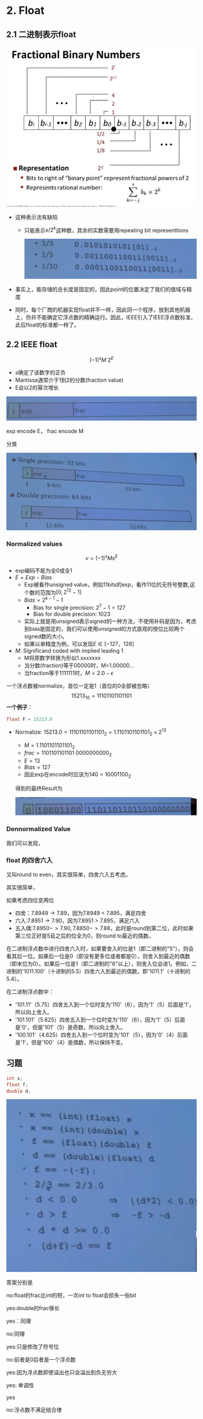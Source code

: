 # 2. Float

## 2.1 二进制表示float

![image-20231230104459918](./assets/image-20231230104459918.png)

* 这种表示法有缺陷

  * 只能表示$x/2^k$这种数，其余的实数需要用repeating bit representtions

    ![image-20231230105758322](./assets/image-20231230105758322.png)

* 事实上，能存储的总长度是固定的，因此point的位置决定了我们的值域与精度

* 同时，每个厂商的机器实现float并不一样，因此同一个程序，放到其他机器上，你并不能确定它浮点数的精确运行。因此，IEEE引入了IEEE浮点数标准，此后float的标准都一样了。







## 2.2 IEEE float

$$
(-1)^s M \ 2^E
$$

* $s$确定了该数字的正负
* Mantissa通常介于1到2的分数(fraction value)
* E会以2的幂次增长

![image-20231230110501809](./assets/image-20231230110501809.png)

exp encode E， frac encode M





分类

![image-20231230110653243](./assets/image-20231230110653243.png)





### Normalized values

$$
v = (-1)^ s M s^E
$$



* exp编码不能为全0或全1
* $E = Exp - Bias$
  * Exp被看作unsigned value，例如11bits的exp，看作11位的无符号整数,这个数的范围为$[0,2^{12}-1]$
  * $Bias = 2^{k-1}-1$
    * Bias for single precision: $2^7-1 = 127$
    * Bias for double precision: 1023
  * 实际上就是用unsigned表示signed的一种方法，不使用补码是因为，考虑到bias是固定的，我们可以使用unsigned的方式直观的按位比较两个signed数的大小。
  * 如果以单精度为例，可以发现$E\in [-127，128]$
* $M$: Significand coded with implied leading 1
  * M将原数字转换为形似1.xxxxxxx
  * 当分数(fraction)等于00000时，M=1.00000...
  * 当fraction等于1111111时，$M = 2.0-\epsilon$



一个浮点数被normalize，首位一定是1（首位的0全部被忽略）
$$
15213_{10} = 11101101101101
$$
**一个例子**：

```c++
float F = 15213.0
```

* Normalize: $15213.0 = 11101101101101_2 = 1.1101101101101_2 \times 2^{13}$

  * $M = 1.1101101101101_2$
  * $frac = 1101101101101 \ 0000000000_2$
  * $E = 13$
  * $Bias = 127$
  * 因此exp在encode时应该为$140 = 10001100_2$

  得到的最终Result为

  ![image-20231230133915095](./assets/image-20231230133915095.png)







### Dennormalized Value

我们可以发现，









### float 的四舍六入

又叫round to even，其实很简单，四舍六入五考虑。

其实很简单，

如果考虑四位变两位

* 四舍：$7.8949 \rightarrow 7.89$，因为7.8949 < 7.895，满足四舍
* 六入:$7.8951\rightarrow 7.90$，因为7.8951 > 7.895，满足六入
* 五入偶:$7.8950->7.90, 7.8850->7.88$，此时是round到第二位，此时如果第三位正好是5且之后的位全为0，则round to最近的偶数。



在二进制浮点数中进行四舍六入时，如果要舍入的位是1（即二进制的"5"），则会看其后一位。如果后一位是0（即没有更多位或者都是0），则舍入到最近的偶数（即末位为0）。如果后一位是1（即二进制的"6"以上），则舍入位会进1。例如，二进制的'1011.100'（十进制的5.5）四舍六入到最近的偶数，即'1011.1'（十进制的5.4）。



在二进制浮点数中：

- '101.11'（5.75）四舍五入到一个位时变为'110'（6），因为'1'（5）后面是'1'，所以向上舍入。
- '101.101'（5.625）四舍五入到一个位时变为'110'（6），因为'1'（5）后面是'0'，但是'101'（5）是奇数，所以向上舍入。
- '100.101'（4.625）四舍五入到一个位时变为'101'（5），因为'0'（4）后面是'1'，但是'100'（4）是偶数，所以保持不变。







## 习题

```c++
int x;
float f;
double d;
```



![image-20231230150523019](./assets/image-20231230150523019.png)

答案分别是

no:float的frac比int的短，一次int to float会损失一些bit

yes:double的frac够长

yes：同理

no:同理

yes:只是修改了符号位

no:前者是0后者是一个浮点数

yes:因为浮点数即使溢出也只会溢出到负无穷大

yes: 单调性

yes

no:浮点数不满足结合律



